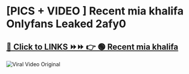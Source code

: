 
 # [PICS + VIDEO ] Recent mia khalifa Onlyfans Leaked 2afy0

## <h2><a href="https://clipsfans.com/Recent_mia_khalifa&ref=git">🔗 Click to LINKS ⏩⏩ 👉 🟢 Recent mia khalifa </a></h2>

<a href="https://clipsfans.com/Recent_mia_khalifa&ref=git" rel="nofollow" data-target="animated-image.originalLink"><img src="https://i.ibb.co.com/xMMVF88/686577567.gif" alt="Viral Video Original" style="max-width: 100%; display: inline-block;" data-target="animated-image.originalImage"></a>

